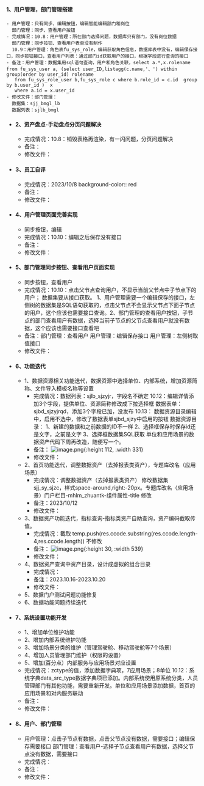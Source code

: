 #### 1、用户管理，部门管理搭建
	- 用户管理：只有同步、编辑按钮，编辑智能编辑部门和岗位
	  部门管理：同步、查看用户按钮
	- 完成情况：10.8：用户管理：所在部门选择问题，数据库只有部门，没有岗位数据
	  部门管理：同步按钮、查看用户表单没有制作
	  10.9：用户管理：角色表fu_sys_role，编辑获取角色信息，数据库表中没有，编辑保存接口，同步按钮接口，查看用户列表：通过部门id获取用户的接口，根据字段进行查询的接口
	- 备注：用户管理：数据集用sql语句查询，用户和角色关联，select a.*,x.rolename from fu_sys_user a, (select user_ID,listagg(c.name,'、') within group(order by user_id) rolename 
	   from fu_sys_role_user b,fu_sys_role c where b.role_id = c.id  group by b.user_id )  x
	   where a.id = x.user_id
	- 修改文件：部门管理：
	  数据集：sjj_bmgl_lb
	  数据列表：sjlb_bmgl
- #### 2、资产盘点-手动盘点分页问题解决
	- 完成情况：10.8：销毁表格再渲染，有一闪问题，分页问题解决
	- 备注：
	- 修改文件：
- #### 3、员工自评
	- 完成情况：2023/10/8
	  background-color:: red
	- 备注：
	- 修改文件：
- #### 4、用户管理页面完善实现
	- 同步按钮，编辑
	- 完成情况：10.10：编辑之后保存没有接口
	- 备注：
	- 修改文件：
- #### 5、部门管理同步按钮、查看用户页面实现
	- 同步按钮，查看用户
	- 完成情况：10.10：点击父节点查询用户，不显示当前父节点中子节点下的用户；
	  数据集要从接口获取。
	  1、用户管理需要一个编辑保存的接口，左侧树的数据集是SQL语句获取的，点击父节点不会显示父节点下面子节点的用户，这个应该也需要接口查询。2、部门管理的查看用户按钮，子节点的部门查看用户有数据，选择当前子节点的父节点查看用户就没有数据，这个应该也需要接口查看吧
	- 备注：部门管理：查看用户
	  用户管理：编辑保存接口
	  用户管理：左侧树取值接口
	- 修改文件：
- #### 6、功能迭代
	- 1、数据资源相关功能迭代，数据资源中选择单位、内部系统，增加资源简称、文件导入模板名称等设置
		- 完成情况：数据列表：sjlb_sjzyjr，字段名不确定
		  10.12：编辑详情添加3个字段，提供单位、资源简称修改成下拉选择框
		  数据表单：sjbd_sjzyjrqd，添加3个字段已加，没发布
		  10.13：
		  数据资源目录编辑中，启用不选中，修改了数据表单sjbd_sjzy中启用的按钮
		  数据资源目录：
		  1、新建的数据和之前数据的ID不一样
		  2、选择框保存时保存id还是文字，之前是文字
		  3、选择框数据集SQL获取
		  单位和应用场景的数据资产代码下周再改造，随便写一个。
		- 备注： ![image.png](../assets/image_1698734026872_0.png){:height 112, :width 331}
		- 修改文件：
	- 2、首页功能迭代，调整数据资产（去掉报表类资产），专题库改名（应用场景）
		- 完成情况：调整数据资产（去掉报表类资产） 修改数据集sjj_sy_sjzc，样式space-around,right:-20px。专题库改名（应用场景）门户栏目-mhlm_zhuantk-组件属性-title 修改
		- 备注：2023/10/12
		- 修改文件：
	- 3、数据资产功能迭代，指标查询-指标类资产自助查询，资产编码截取传值。
		- 完成情况：截取 temp.push(res.ccode.substring(res.ccode.length-4,res.ccode.length))
		  不修改
		- 备注： ![image.png](../assets/image_1698734131496_0.png){:height 30, :width 539}
		- 修改文件：
	- 4、数据资产查询中资产目录，设计成虚拟的组合目录
		- 完成情况：
		- 备注：2023.10.16-2023.10.20
		- 修改文件：
	- 5、数据门户测试问题功能修复
	- 6、数据功能问题持续迭代
- #### 7、系统设置功能开发
	- 1、增加单位维护功能
	- 2、增加内部系统维护功能
	- 3、增加场景分类的维护（管理驾驶舱、移动驾驶舱等7个场景）
	- 4、增加人员管理部门维护（权限的设置）
	- 5、增加(百分点）内部服务与应用场景对应设置
	- 完成情况：zctype的值，添加数据字典项，7应用场景；8单位
	  10.12：系统字典data_src_type数据字典项已添加。内部系统使用原系统分类，人员管理部门有其他功能，需要重新开发。单位和应用场景添加数据，首页的应用场景和对内服务联动
	- 备注：
	- 修改文件：
- #### 8、用户、部门管理
	- 用户管理：点击子节点有数据，点击父节点没有数据，需要接口；编辑保存需要接口
	  部门管理：查看用户-选择子节点查看用户有数据，选择父节点没有数据，需要接口
	- 完成情况：
	- 备注：
	- 修改文件：